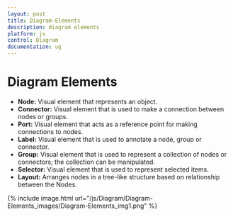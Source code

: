 ```yaml
---
layout: post
title: Diagram-Elements
description: diagram elements
platform: js
control: Diagram
documentation: ug
---
```


# Diagram Elements

* **Node:** Visual element that represents an object.
* **Connector:** Visual element that is used to make a connection between nodes or groups.
* **Port:** Visual element that acts as a reference point for making connections to nodes.
* **Label:** Visual element that is used to annotate a node, group or connector.
* **Group:** Visual element that is used to represent a collection of nodes or connectors; the collection can be manipulated.
* **Selector:** Visual element that is used to represent selected items.
* **Layout:** Arranges nodes in a tree-like structure based on relationship between the Nodes.

{% include image.html url="/js/Diagram/Diagram-Elements_images/Diagram-Elements_img1.png" %}
